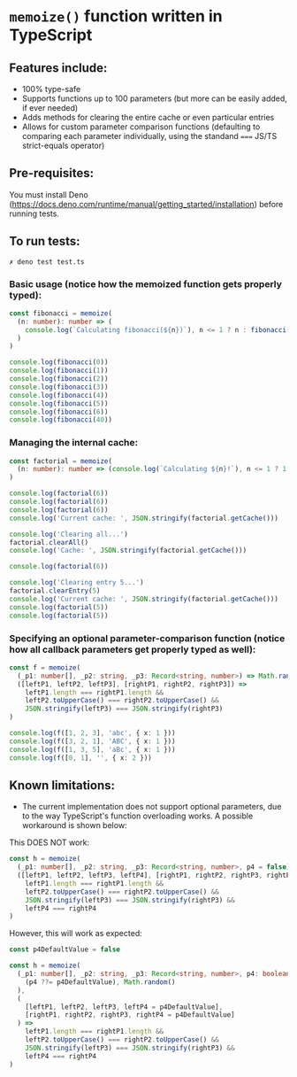 # `memoize()` function written in TypeScript

## Features include:

- 100% type-safe
- Supports functions up to 100 parameters (but more can be easily added, if ever needed)
- Adds methods for clearing the entire cache or even particular entries
- Allows for custom parameter comparison functions (defaulting to comparing each parameter individually, using the standand `===` JS/TS strict-equals operator)

## Pre-requisites:

You must install Deno (https://docs.deno.com/runtime/manual/getting_started/installation) before running tests.

## To run tests:

```
✗ deno test test.ts
```

### Basic usage (notice how the memoized function gets properly typed):

```ts
const fibonacci = memoize(
  (n: number): number => (
    console.log(`Calculating fibonacci(${n})`), n <= 1 ? n : fibonacci(n - 1) + fibonacci(n - 2)
  )
)

console.log(fibonacci(0))
console.log(fibonacci(1))
console.log(fibonacci(2))
console.log(fibonacci(3))
console.log(fibonacci(4))
console.log(fibonacci(5))
console.log(fibonacci(6))
console.log(fibonacci(40))
```

### Managing the internal cache:

```ts
const factorial = memoize(
  (n: number): number => (console.log(`Calculating ${n}!`), n <= 1 ? 1 : n * factorial(n - 1))
)

console.log(factorial(6))
console.log(factorial(6))
console.log(factorial(6))
console.log('Current cache: ', JSON.stringify(factorial.getCache()))

console.log('Clearing all...')
factorial.clearAll()
console.log('Cache: ', JSON.stringify(factorial.getCache()))

console.log(factorial(6))

console.log('Clearing entry 5...')
factorial.clearEntry(5)
console.log('Current cache: ', JSON.stringify(factorial.getCache()))
console.log(factorial(5))
console.log(factorial(5))
```

### Specifying an optional parameter-comparison function (notice how all callback parameters get properly typed as well):

```ts
const f = memoize(
  (_p1: number[], _p2: string, _p3: Record<string, number>) => Math.random(),
  ([leftP1, leftP2, leftP3], [rightP1, rightP2, rightP3]) =>
    leftP1.length === rightP1.length &&
    leftP2.toUpperCase() === rightP2.toUpperCase() &&
    JSON.stringify(leftP3) === JSON.stringify(rightP3)
)

console.log(f([1, 2, 3], 'abc', { x: 1 }))
console.log(f([3, 2, 1], 'ABC', { x: 1 }))
console.log(f([1, 3, 5], 'aBc', { x: 1 }))
console.log(f([0, 1], '', { x: 2 }))
```

## Known limitations:

- The current implementation does not support optional parameters, due to the way TypeScript's function overloading works. A possible workaround is shown below:

This DOES NOT work:

```ts
const h = memoize(
  (_p1: number[], _p2: string, _p3: Record<string, number>, p4 = false) => Math.random(),
  ([leftP1, leftP2, leftP3, leftP4], [rightP1, rightP2, rightP3, rightP4]) =>
    leftP1.length === rightP1.length &&
    leftP2.toUpperCase() === rightP2.toUpperCase() &&
    JSON.stringify(leftP3) === JSON.stringify(rightP3) &&
    leftP4 === rightP4
)
```

However, this will work as expected:

```ts
const p4DefaultValue = false

const h = memoize(
  (_p1: number[], _p2: string, _p3: Record<string, number>, p4: boolean | undefined) => (
    (p4 ??= p4DefaultValue), Math.random()
  ),
  (
    [leftP1, leftP2, leftP3, leftP4 = p4DefaultValue],
    [rightP1, rightP2, rightP3, rightP4 = p4DefaultValue]
  ) =>
    leftP1.length === rightP1.length &&
    leftP2.toUpperCase() === rightP2.toUpperCase() &&
    JSON.stringify(leftP3) === JSON.stringify(rightP3) &&
    leftP4 === rightP4
)
```
